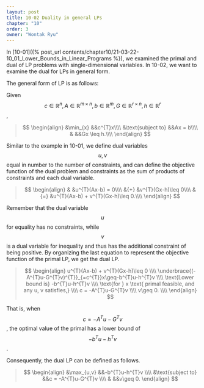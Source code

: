 ```yaml
---
layout: post
title: 10-02 Duality in general LPs
chapter: "10"
order: 3
owner: "Wontak Ryu"
---
```


<script type="text/x-mathjax-config">
MathJax.Hub.Config({
    displayAlign: "center"
});
</script>

In [10-01]({% post_url contents/chapter10/21-03-22-10_01_Lower_Bounds_in_Linear_Programs %}), we examined the primal and dual of LP problems with single-dimensional variables. In 10-02, we want to examine the dual for LPs in general form.

The general form of LP is as follows:

Given $$c\in\mathbb{R}^{n},\, A\in\mathbb{R}^{m\times n},\, b\in\mathbb{R}^{m},\, G\in\mathbb{R}^{r\times n},\, h\in\mathbb{R}^{r}$$,

>$$
>\begin{align}
>&\min_{x} &&c^{T}x\\\\
>&\text{subject to} &&Ax = b\\\\
>& &&Gx \leq h.\\\\
>\end{align}
>$$

Similar to the example in 10-01, we define dual variables $$u, v$$ equal in number to the number of constraints,
and can define the objective function of the dual problem and constraints as the sum of products of constraints and each dual variable. 

>$$
>\begin{align}
>& &u^{T}(Ax-b) = 0\\\\
>&{+} &v^{T}(Gx-h)\leq 0\\\\
>&{=} &u^{T}(Ax-b) + v^{T}(Gx-h)\leq 0.\\\\
>\end{align}
>$$

Remember that the dual variable $$u$$ for equality has no constraints, while $$v$$ is a dual variable for inequality and thus has the additional constraint of being positive.
By organizing the last equation to represent the objective function of the primal LP, we get the dual LP.

>$$
>\begin{align}
>u^{T}(Ax-b) + v^{T}(Gx-h)\leq 0 \\\\
>\underbrace{(-A^{T}u-G^{T}v)^{T}}_{=c^{T}}x\geq-b^{T}u-h^{T}v \\\\
>\text{Lower bound is} -b^{T}u-h^{T}v \\\\ 
>\text{for } x \text{ primal feasible, and any u, v satisfies,} \\\\
>c = -A^{T}u-G^{T}v \\\\
>v\geq 0. \\\\
>\end{align}
>$$

That is, when $$c = -A^{T}u-G^{T}v$$, the optimal value of the primal has a lower bound of $$-b^{T}u-h^{T}v$$.

Consequently, the dual LP can be defined as follows.

>$$
>\begin{align}
>&\max_{u,v} &&-b^{T}u-h^{T}v \\\\
>&\text{subject to} &&c = -A^{T}u-G^{T}v \\\\
>& &&v\geq 0.
>\end{align}
>$$

